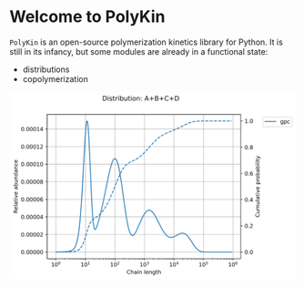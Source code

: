 # Welcome to PolyKin

`PolyKin` is an open-source polymerization kinetics library for Python. It is still in its
infancy, but some modules are already in a functional state:

- distributions
- copolymerization  
 
<p align="center">
  <img src="https://github.com/HugoMVale/polykin/blob/main/docs/blend.svg" width=600 alt="MWD of a polymer blend">
</p>